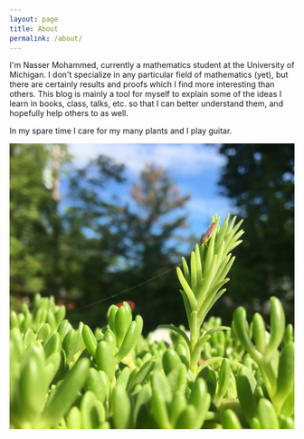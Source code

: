 ```yaml
---
layout: page
title: About
permalink: /about/
---
```


I'm Nasser Mohammed, currently a mathematics student at the University of Michigan. I don't specialize
in any particular field of mathematics (yet), but there are certainly results and proofs
which I find more interesting than others. This blog is mainly a tool for myself to explain
some of the ideas I learn in books, class, talks, etc. so that I can better understand them, and
hopefully help others to as well.

In my spare time I care for my many plants and I play guitar.


![A bug](/assets/bug.jpeg)
